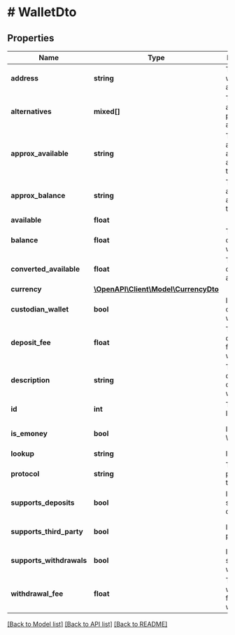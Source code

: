 # # WalletDto

## Properties

Name | Type | Description | Notes
------------ | ------------- | ------------- | -------------
**address** | **string** | The crypto wallet address | [optional]
**alternatives** | **mixed[]** | The array of alternative protocol addresses. | [optional]
**approx_available** | **string** | The approximate amount availible in the wallet. | [optional]
**approx_balance** | **string** | The balance amount availible of the wallet. | [optional]
**available** | **float** |  | [optional]
**balance** | **float** | The balance of the wallet. | [optional]
**converted_available** | **float** | The availible converted amount | [optional]
**currency** | [**\OpenAPI\Client\Model\CurrencyDto**](CurrencyDto.md) |  | [optional]
**custodian_wallet** | **bool** | Is a custodian wallet. | [optional]
**deposit_fee** | **float** | The fee to deposit funds in wallet. | [optional]
**description** | **string** | The description of the wallet. | [optional]
**id** | **int** | The wallet ID. | [optional]
**is_emoney** | **bool** | Is E Money Wallet | [optional] [default to false]
**lookup** | **string** | Is a lookup. | [optional]
**protocol** | **string** | The protocol of the wallet. | [optional]
**supports_deposits** | **bool** | Is able to support deposits. | [optional] [default to true]
**supports_third_party** | **bool** | Is a third party wallet. | [optional] [default to false]
**supports_withdrawals** | **bool** | Is able to support withdrawals. | [optional] [default to true]
**withdrawal_fee** | **float** | The fee to withdraw funds from wallet. | [optional]

[[Back to Model list]](../../README.md#models) [[Back to API list]](../../README.md#endpoints) [[Back to README]](../../README.md)
